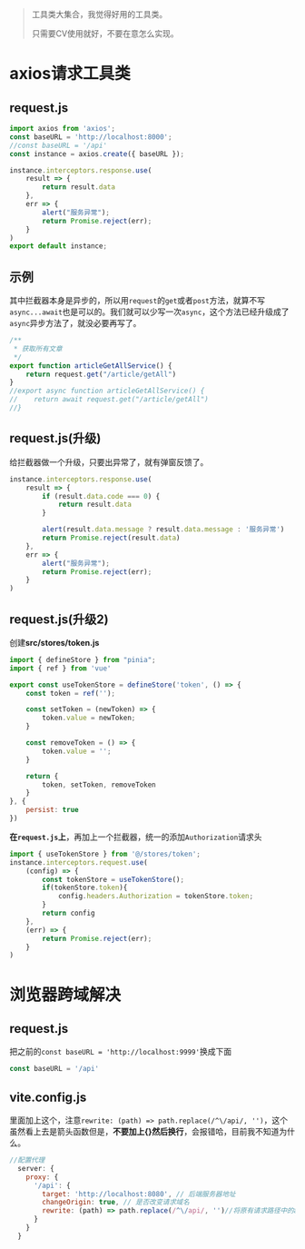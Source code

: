 > 工具类大集合，我觉得好用的工具类。
>
> 只需要CV使用就好，不要在意怎么实现。

# axios请求工具类

## request.js

```js
import axios from 'axios';
const baseURL = 'http://localhost:8000';
//const baseURL = '/api'
const instance = axios.create({ baseURL });

instance.interceptors.response.use(
    result => {
        return result.data
    },
    err => {
        alert("服务异常");
        return Promise.reject(err);
    }
)
export default instance;
```

## 示例

其中拦截器本身是异步的，所以用`request`的`get`或者`post`方法，就算不写`async...await`也是可以的。我们就可以少写一次`async`，这个方法已经升级成了`async`异步方法了，就没必要再写了。

```js
/**
 * 获取所有文章
 */
export function articleGetAllService() {
    return request.get("/article/getAll")
}
//export async function articleGetAllService() {
//    return await request.get("/article/getAll")
//}
```

## request.js(升级)

给拦截器做一个升级，只要出异常了，就有弹窗反馈了。

```js
instance.interceptors.response.use(
    result => {
        if (result.data.code === 0) {
            return result.data
        }

        alert(result.data.message ? result.data.message : '服务异常')
        return Promise.reject(result.data)
    },
    err => {
        alert("服务异常");
        return Promise.reject(err);
    }
)
```

## request.js(升级2)

创建**src/stores/token.js**

```js
import { defineStore } from "pinia";
import { ref } from 'vue'

export const useTokenStore = defineStore('token', () => {
    const token = ref('');

    const setToken = (newToken) => {
        token.value = newToken;
    }

    const removeToken = () => {
        token.value = '';
    }

    return {
        token, setToken, removeToken
    }
}, {
    persist: true
})
```

**在`request.js`上**，再加上一个拦截器，统一的添加`Authorization`请求头

```js
import { useTokenStore } from '@/stores/token';
instance.interceptors.request.use(
    (config) => {
        const tokenStore = useTokenStore();
        if(tokenStore.token){
            config.headers.Authorization = tokenStore.token;
        } 
        return config
    },
    (err) => {
        return Promise.reject(err);
    }
)
```



# 浏览器跨域解决

## request.js

把之前的`const baseURL = 'http://localhost:9999'`换成下面

```js
const baseURL = '/api'
```

## vite.config.js

里面加上这个，注意`rewrite: (path) => path.replace(/^\/api/, '')`，这个虽然看上去是箭头函数但是，**不要加上{}然后换行**，会报错哈，目前我不知道为什么。

```js
//配置代理
  server: {
    proxy: {
      '/api': {
        target: 'http://localhost:8080', // 后端服务器地址
        changeOrigin: true, // 是否改变请求域名
        rewrite: (path) => path.replace(/^\/api/, '')//将原有请求路径中的api替换为''
      }
    }
  }
```

